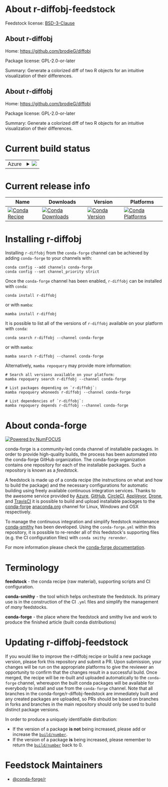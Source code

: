 About r-diffobj-feedstock
=========================

Feedstock license: [BSD-3-Clause](https://github.com/conda-forge/r-diffobj-feedstock/blob/main/LICENSE.txt)


About r-diffobj
---------------

Home: https://github.com/brodieG/diffobj

Package license: GPL-2.0-or-later

Summary: Generate a colorized diff of two R objects for an intuitive visualization of their differences.

About r-diffobj
---------------

Home: https://github.com/brodieG/diffobj

Package license: GPL-2.0-or-later

Summary: Generate a colorized diff of two R objects for an intuitive visualization of their differences.

Current build status
====================


<table>
    
  <tr>
    <td>Azure</td>
    <td>
      <details>
        <summary>
          <a href="https://dev.azure.com/conda-forge/feedstock-builds/_build/latest?definitionId=7052&branchName=main">
            <img src="https://dev.azure.com/conda-forge/feedstock-builds/_apis/build/status/r-diffobj-feedstock?branchName=main">
          </a>
        </summary>
        <table>
          <thead><tr><th>Variant</th><th>Status</th></tr></thead>
          <tbody><tr>
              <td>linux_64_r_base4.4</td>
              <td>
                <a href="https://dev.azure.com/conda-forge/feedstock-builds/_build/latest?definitionId=7052&branchName=main">
                  <img src="https://dev.azure.com/conda-forge/feedstock-builds/_apis/build/status/r-diffobj-feedstock?branchName=main&jobName=linux&configuration=linux%20linux_64_r_base4.4" alt="variant">
                </a>
              </td>
            </tr><tr>
              <td>linux_64_r_base4.5</td>
              <td>
                <a href="https://dev.azure.com/conda-forge/feedstock-builds/_build/latest?definitionId=7052&branchName=main">
                  <img src="https://dev.azure.com/conda-forge/feedstock-builds/_apis/build/status/r-diffobj-feedstock?branchName=main&jobName=linux&configuration=linux%20linux_64_r_base4.5" alt="variant">
                </a>
              </td>
            </tr><tr>
              <td>linux_aarch64_r_base4.4</td>
              <td>
                <a href="https://dev.azure.com/conda-forge/feedstock-builds/_build/latest?definitionId=7052&branchName=main">
                  <img src="https://dev.azure.com/conda-forge/feedstock-builds/_apis/build/status/r-diffobj-feedstock?branchName=main&jobName=linux&configuration=linux%20linux_aarch64_r_base4.4" alt="variant">
                </a>
              </td>
            </tr><tr>
              <td>linux_aarch64_r_base4.5</td>
              <td>
                <a href="https://dev.azure.com/conda-forge/feedstock-builds/_build/latest?definitionId=7052&branchName=main">
                  <img src="https://dev.azure.com/conda-forge/feedstock-builds/_apis/build/status/r-diffobj-feedstock?branchName=main&jobName=linux&configuration=linux%20linux_aarch64_r_base4.5" alt="variant">
                </a>
              </td>
            </tr><tr>
              <td>linux_ppc64le_r_base4.4</td>
              <td>
                <a href="https://dev.azure.com/conda-forge/feedstock-builds/_build/latest?definitionId=7052&branchName=main">
                  <img src="https://dev.azure.com/conda-forge/feedstock-builds/_apis/build/status/r-diffobj-feedstock?branchName=main&jobName=linux&configuration=linux%20linux_ppc64le_r_base4.4" alt="variant">
                </a>
              </td>
            </tr><tr>
              <td>linux_ppc64le_r_base4.5</td>
              <td>
                <a href="https://dev.azure.com/conda-forge/feedstock-builds/_build/latest?definitionId=7052&branchName=main">
                  <img src="https://dev.azure.com/conda-forge/feedstock-builds/_apis/build/status/r-diffobj-feedstock?branchName=main&jobName=linux&configuration=linux%20linux_ppc64le_r_base4.5" alt="variant">
                </a>
              </td>
            </tr><tr>
              <td>osx_64_r_base4.4</td>
              <td>
                <a href="https://dev.azure.com/conda-forge/feedstock-builds/_build/latest?definitionId=7052&branchName=main">
                  <img src="https://dev.azure.com/conda-forge/feedstock-builds/_apis/build/status/r-diffobj-feedstock?branchName=main&jobName=osx&configuration=osx%20osx_64_r_base4.4" alt="variant">
                </a>
              </td>
            </tr><tr>
              <td>osx_64_r_base4.5</td>
              <td>
                <a href="https://dev.azure.com/conda-forge/feedstock-builds/_build/latest?definitionId=7052&branchName=main">
                  <img src="https://dev.azure.com/conda-forge/feedstock-builds/_apis/build/status/r-diffobj-feedstock?branchName=main&jobName=osx&configuration=osx%20osx_64_r_base4.5" alt="variant">
                </a>
              </td>
            </tr><tr>
              <td>osx_arm64_r_base4.4</td>
              <td>
                <a href="https://dev.azure.com/conda-forge/feedstock-builds/_build/latest?definitionId=7052&branchName=main">
                  <img src="https://dev.azure.com/conda-forge/feedstock-builds/_apis/build/status/r-diffobj-feedstock?branchName=main&jobName=osx&configuration=osx%20osx_arm64_r_base4.4" alt="variant">
                </a>
              </td>
            </tr><tr>
              <td>osx_arm64_r_base4.5</td>
              <td>
                <a href="https://dev.azure.com/conda-forge/feedstock-builds/_build/latest?definitionId=7052&branchName=main">
                  <img src="https://dev.azure.com/conda-forge/feedstock-builds/_apis/build/status/r-diffobj-feedstock?branchName=main&jobName=osx&configuration=osx%20osx_arm64_r_base4.5" alt="variant">
                </a>
              </td>
            </tr><tr>
              <td>win_64_r_base4.4</td>
              <td>
                <a href="https://dev.azure.com/conda-forge/feedstock-builds/_build/latest?definitionId=7052&branchName=main">
                  <img src="https://dev.azure.com/conda-forge/feedstock-builds/_apis/build/status/r-diffobj-feedstock?branchName=main&jobName=win&configuration=win%20win_64_r_base4.4" alt="variant">
                </a>
              </td>
            </tr><tr>
              <td>win_64_r_base4.5</td>
              <td>
                <a href="https://dev.azure.com/conda-forge/feedstock-builds/_build/latest?definitionId=7052&branchName=main">
                  <img src="https://dev.azure.com/conda-forge/feedstock-builds/_apis/build/status/r-diffobj-feedstock?branchName=main&jobName=win&configuration=win%20win_64_r_base4.5" alt="variant">
                </a>
              </td>
            </tr>
          </tbody>
        </table>
      </details>
    </td>
  </tr>
</table>

Current release info
====================

| Name | Downloads | Version | Platforms |
| --- | --- | --- | --- |
| [![Conda Recipe](https://img.shields.io/badge/recipe-r--diffobj-green.svg)](https://anaconda.org/conda-forge/r-diffobj) | [![Conda Downloads](https://img.shields.io/conda/dn/conda-forge/r-diffobj.svg)](https://anaconda.org/conda-forge/r-diffobj) | [![Conda Version](https://img.shields.io/conda/vn/conda-forge/r-diffobj.svg)](https://anaconda.org/conda-forge/r-diffobj) | [![Conda Platforms](https://img.shields.io/conda/pn/conda-forge/r-diffobj.svg)](https://anaconda.org/conda-forge/r-diffobj) |

Installing r-diffobj
====================

Installing `r-diffobj` from the `conda-forge` channel can be achieved by adding `conda-forge` to your channels with:

```
conda config --add channels conda-forge
conda config --set channel_priority strict
```

Once the `conda-forge` channel has been enabled, `r-diffobj` can be installed with `conda`:

```
conda install r-diffobj
```

or with `mamba`:

```
mamba install r-diffobj
```

It is possible to list all of the versions of `r-diffobj` available on your platform with `conda`:

```
conda search r-diffobj --channel conda-forge
```

or with `mamba`:

```
mamba search r-diffobj --channel conda-forge
```

Alternatively, `mamba repoquery` may provide more information:

```
# Search all versions available on your platform:
mamba repoquery search r-diffobj --channel conda-forge

# List packages depending on `r-diffobj`:
mamba repoquery whoneeds r-diffobj --channel conda-forge

# List dependencies of `r-diffobj`:
mamba repoquery depends r-diffobj --channel conda-forge
```


About conda-forge
=================

[![Powered by
NumFOCUS](https://img.shields.io/badge/powered%20by-NumFOCUS-orange.svg?style=flat&colorA=E1523D&colorB=007D8A)](https://numfocus.org)

conda-forge is a community-led conda channel of installable packages.
In order to provide high-quality builds, the process has been automated into the
conda-forge GitHub organization. The conda-forge organization contains one repository
for each of the installable packages. Such a repository is known as a *feedstock*.

A feedstock is made up of a conda recipe (the instructions on what and how to build
the package) and the necessary configurations for automatic building using freely
available continuous integration services. Thanks to the awesome service provided by
[Azure](https://azure.microsoft.com/en-us/services/devops/), [GitHub](https://github.com/),
[CircleCI](https://circleci.com/), [AppVeyor](https://www.appveyor.com/),
[Drone](https://cloud.drone.io/welcome), and [TravisCI](https://travis-ci.com/)
it is possible to build and upload installable packages to the
[conda-forge](https://anaconda.org/conda-forge) [anaconda.org](https://anaconda.org/)
channel for Linux, Windows and OSX respectively.

To manage the continuous integration and simplify feedstock maintenance
[conda-smithy](https://github.com/conda-forge/conda-smithy) has been developed.
Using the ``conda-forge.yml`` within this repository, it is possible to re-render all of
this feedstock's supporting files (e.g. the CI configuration files) with ``conda smithy rerender``.

For more information please check the [conda-forge documentation](https://conda-forge.org/docs/).

Terminology
===========

**feedstock** - the conda recipe (raw material), supporting scripts and CI configuration.

**conda-smithy** - the tool which helps orchestrate the feedstock.
                   Its primary use is in the construction of the CI ``.yml`` files
                   and simplify the management of *many* feedstocks.

**conda-forge** - the place where the feedstock and smithy live and work to
                  produce the finished article (built conda distributions)


Updating r-diffobj-feedstock
============================

If you would like to improve the r-diffobj recipe or build a new
package version, please fork this repository and submit a PR. Upon submission,
your changes will be run on the appropriate platforms to give the reviewer an
opportunity to confirm that the changes result in a successful build. Once
merged, the recipe will be re-built and uploaded automatically to the
`conda-forge` channel, whereupon the built conda packages will be available for
everybody to install and use from the `conda-forge` channel.
Note that all branches in the conda-forge/r-diffobj-feedstock are
immediately built and any created packages are uploaded, so PRs should be based
on branches in forks and branches in the main repository should only be used to
build distinct package versions.

In order to produce a uniquely identifiable distribution:
 * If the version of a package **is not** being increased, please add or increase
   the [``build/number``](https://docs.conda.io/projects/conda-build/en/latest/resources/define-metadata.html#build-number-and-string).
 * If the version of a package **is** being increased, please remember to return
   the [``build/number``](https://docs.conda.io/projects/conda-build/en/latest/resources/define-metadata.html#build-number-and-string)
   back to 0.

Feedstock Maintainers
=====================

* [@conda-forge/r](https://github.com/orgs/conda-forge/teams/r/)

